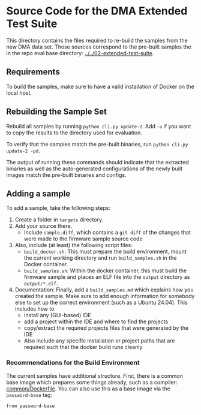 # Source Code for the DMA Extended Test Suite

This directory contains the files required to re-build the samples from the new DMA data set. These sources correspond to the pre-built samples the in the repo eval base directory: [../../02-extended-test-suite](../../02-extended-test-suite).

## Requirements

To build the samples, make sure to have a valid installation of Docker on the local host.

## Rebuilding the Sample Set

Rebuild all samples by running `python cli.py update-2`. 
Add `-u` if you want to copy the results to the directory used for evaluation.

To verify that the samples match the pre-built binaries, run `python cli.py update-2 -pd`.

The output of running these commands should indicate that the extracted binaries as well as the auto-generated configurations of the newly built images match the pre-built binaries and configs.


## Adding a sample

To add a sample, take the following steps:
1. Create a folder in `targets` directory. 
2. Add your source there.
    - Include `sample.diff`, which contains a `git diff` of the changes that were made to the firmware sample source code
3. Also, include (at least) the following script files:
    - `build_docker.sh`: This must prepare the build environment, mount the current working directory and run `build_samples.sh` in the Docker container.
    - `build_samples.sh`: Within the docker container, this must build the firmware sample and places an ELF file into the `output` directory as `output/*.elf`.
4. Documentation: Finally, add a `build_samples.md` which explains how you created the sample. Make sure to add enough information for somebody else to set up the correct environment (such as a Ubuntu 24.04). This includes how to
    - install any (GUI-based) IDE
    - add a project within the IDE and where to find the projects
    - copy/extract the required projects files that were generated by the IDE
    - Also include any specific installation or project paths that are required such that the docker build runs cleanly

### Recommendations for the Build Environment

The current samples have additional structure.
First, there is a common base image which prepares some things already, such as a compiler: [common/Dockerfile](./common/Dockerfile). You can also use this as a base image via the `password-base` tag:
```
from password-base
```

